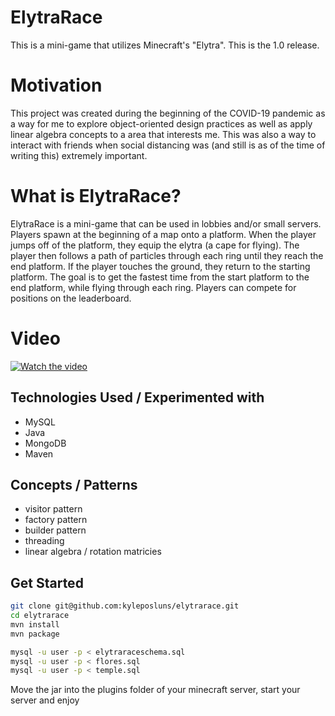 # ElytraRace

This is a mini-game that utilizes Minecraft's "Elytra". This is the 1.0 release.

# Motivation
This project was created during the beginning of the COVID-19 pandemic as a way for me to 
explore object-oriented design practices as well as apply linear algebra concepts to a 
area that interests me. This was also a way to interact with friends when social distancing
was (and still is as of the time of writing this) extremely important.

# What is ElytraRace?
ElytraRace is a mini-game that can be used in lobbies and/or small servers. 
Players spawn at the beginning of a map onto a platform. When the player jumps off of the platform, they 
equip the elytra (a cape for flying). The player then follows a path of particles through each 
ring until they reach the end platform. If the player touches the ground, they return
to the starting platform. The goal is to get the fastest time from the start platform to the end
platform, while flying through each ring. Players can compete for positions on the leaderboard. 


# Video
[![Watch the video](https://imgur.com/rFxqFLo.png)](https://www.youtube.com/watch?v=dzWbd6iux1w)

## Technologies Used / Experimented with
- MySQL 
- Java 
- MongoDB
- Maven

## Concepts / Patterns
- visitor pattern
- factory pattern
- builder pattern
- threading
- linear algebra / rotation matricies

## Get Started

```bash
git clone git@github.com:kyleposluns/elytrarace.git
cd elytrarace
mvn install
mvn package
```

```bash
mysql -u user -p < elytraraceschema.sql
mysql -u user -p < flores.sql
mysql -u user -p < temple.sql
```

Move the jar into the plugins folder of your minecraft server, start your server and enjoy